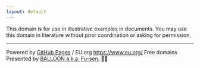 ```yaml
---
layout: default
---
```


This domain is for use in illustrative examples in documents. You may use this domain in literature without prior coordination or asking for permission.

___

Powered by 
[GitHub Pages](https://pages.github.com/) /
EU.org <https://www.eu.org/> Free domains  
Presented by [BALLOON a.k.a. Fu-sen.](https://balloon.casa/) 🎈😍
